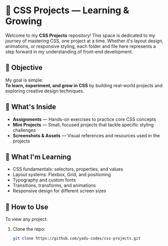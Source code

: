 # 🌱 CSS Projects — Learning & Growing

Welcome to my **CSS Projects** repository! This space is dedicated to my journey of mastering CSS, one project at a time. Whether it's layout design, animations, or responsive styling, each folder and file here represents a step forward in my understanding of front-end development.

## 🎯 Objective

My goal is simple:  
**To learn, experiment, and grow in CSS** by building real-world projects and exploring creative design techniques.

## 📁 What's Inside

- **Assignments** — Hands-on exercises to practice core CSS concepts
- **Mini Projects** — Small, focused projects that tackle specific styling challenges
- **Screenshots & Assets** — Visual references and resources used in the projects

## 🧠 What I'm Learning

- CSS fundamentals: selectors, properties, and values
- Layout systems: Flexbox, Grid, and positioning
- Typography and custom fonts
- Transitions, transforms, and animations
- Responsive design for different screen sizes

## 🚀 How to Use

To view any project:

1. Clone the repo:
   ```bash
   git clone https://github.com/yadu-codex/css-projects.git
